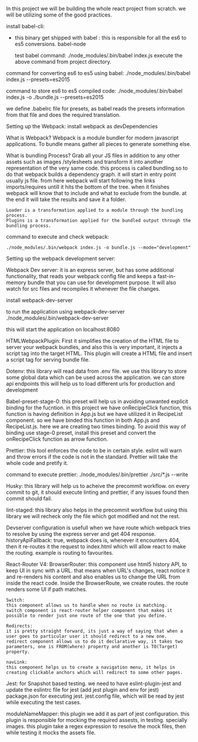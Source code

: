 In this project we will be building the whole react project from scratch.
we will be utilizing some of the good practices.

install babel-cli:
- this binary get shipped with
  babel : this is responsible for all the es6 to es5 conversions.
  babel-node

  test babel command:
  ./node_modules/.bin/babel index.js
  execute the above command from project directory.

command for converting es6 to es5 using babel:
  ./node_modules/.bin/babel index.js --presets=es2015

command to store es6 to es5 compiled code:
  ./node_modules/.bin/babel index.js -o ./bundle.js --presets=es2015

we define .babelrc file for presets, as babel reads the presets information from that file and does the required translation.

Setting up the Webpack:
  install webpack as devDependencies

  What is Webpack?
    Webpack is a module bundler for modern javascript applications.
    To bundle means gather all pieces to generate something else.

  What is bundling Process?
    Grab all your JS files in addition to any other assets such as images /stylesheets and transform it into another representation of the very same code.
    this process is called bundling.so to do that
    webpack builds a dependency graph. it will start in entry point usually js file.
    from here webpack will start following the links imports/requires untill it hits the bottom of the tree.
    when it finishes webpack will know that to include and what to exclude from the bundle.
    at the end it will take the results and save it a folder.

    Loader is a transformation applied to a module through the bundling process.
    Plugins is a transformation applied for the bundled output through the bundling process.

command to execute and check webpack:

    ./node_modules/.bin/webpack index.js -o bundle.js --mode="development"

Setting up the webpack development server:

  Webpack Dev server:
  it is an express server, but has some additional functionality, that reads your webpack config file and keeps a fast-in-memory bundle that you can use for development purpose.
  It will also watch for src files and recompiles it whenever the file changes.

  install webpack-dev-server

  to run the application using webpack-dev-server
      ./node_modules/.bin/webpack-dev-server

  this will start the application on localhost:8080

  HTMLWebpackPlugin:
    First it simplifies the creation of the HTML file to server your webpack bundles, and also this is very important, it injects a script tag into the target HTML.
    This plugin will create a HTML file and insert a script tag for serving bundle file.

  Dotenv:
  this library will read data from .env file.
  we use this library to store some global data which can be used across the application.
  we can store api endpoints this will help us to load different urls for production and development

  Babel-preset-stage-0:
  this preset will help us in avoiding unwanted explicit binding for the fucntion.
  in this project we have onRecipieClick function, this function is having definition in App.js but we have utilized it in RecipeList component.
  so we have binded this function in both App.js and RecipeList.js. here we are creating two times binding.
  To avoid this way of binding use stage-0 preset, install this preset and convert the onRecipeClick function as arrow function.

  Prettier:
  this tool enforces the code to be in certain style. eslint will warn and throw errors if the code is not in the standard.
  Prettier will take the whole code and pretify it.

  command to execute prettier:
    ./node_modules/.bin/prettier ./src/*.js --write

  Husky:
  this library will help us to acheive the precommit workflow. on every commit to git, it should execute linting and prettier, if any issues found then commit should fail.

  lint-staged:
  this library also helps in the precommit workflow but using this library we will recheck only the file which got modified and not the rest.

  Devserver configuration is usefull when we have route which webpack tries to resolve by using the express server and get 404 response.
    historyApiFallback: true, webpack does is, whenever it encounters 404, then it re-routes it the request to index.html which will allow react to make the routing.
    example is routing to favourites.

  React-Router V4:
    BrowserRouter:  this component use html5 history API, to keep UI in sync with a URL.
    that means when URL's changes, react notice it and re-renders his content and also enables us to change the URL from inside the react code.
    Inside the BrowserRoute, we create routes. the route renders some UI if path matches.

    Switch:
    this component allows us to handle when no route is matching.
    switch component is react-router helper component that makes it possible to render just one route of the one that you define.

    Redirects:
    it is pretty straight forward, its just a way of saying that when a user goes to particular user it should redirect to a new one.
    redirect component allows us to do it declarative way, it takes two parameters, one is FROM(where) property and another is TO(Target) property.

    navLink:
    this component helps us to create a navigation menu, it helps in creating clickable anchors which will redirect to some other pages.

  Jest:
    for Snapshot based testing.
    we need to have eslint-plugin-jest and update the eslintrc file for jest (add jest plugin and env for jest)
    package.json for executing jest.
    jest.config file, which will be read by jest while executing the test cases.

moduleNameMapper:
    this plugin we add it as part of jest configuration.
    this plugin is responsible for mocking the required assests, in testing. specially images.
    this plugin take a regex expression to resolve the mock files, then while testing it mocks the assets file.
